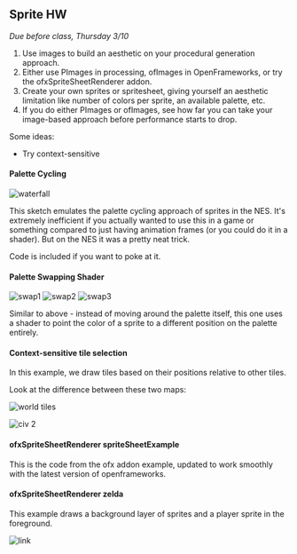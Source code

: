 ## Sprite HW

*Due before class, Thursday 3/10*

1. Use images to build an aesthetic on your procedural generation approach.
2. Either use PImages in processing, ofImages in OpenFrameworks, or try the ofxSpriteSheetRenderer addon.
3. Create your own sprites or spritesheet, giving yourself an aesthetic limitation like number of colors per sprite, an available palette, etc.
4. If you do either PImages or ofImages, see how far you can take your image-based approach before performance starts to drop.

Some ideas:

* Try context-sensitive

#### Palette Cycling

![waterfall](https://raw.githubusercontent.com/whoisbma/Game-Aesthetics-SP16/master/class-06-sprites/images/waterfall.gif)

This sketch emulates the palette cycling approach of sprites in the NES. It's extremely inefficient if you actually wanted to use this in a game or something compared to just having animation frames (or you could do it in a shader). But on the NES it was a pretty neat trick.

Code is included if you want to poke at it.

#### Palette Swapping Shader

![swap1](https://raw.githubusercontent.com/whoisbma/Game-Aesthetics-SP16/master/class-06-sprites/images/swap1.png)
![swap2](https://raw.githubusercontent.com/whoisbma/Game-Aesthetics-SP16/master/class-06-sprites/images/swap2.png)
![swap3](https://raw.githubusercontent.com/whoisbma/Game-Aesthetics-SP16/master/class-06-sprites/images/swap3.png)

Similar to above - instead of moving around the palette itself, this one uses a shader to point the color of a sprite to a different position on the palette entirely.

#### Context-sensitive tile selection

In this example, we draw tiles based on their positions relative to other tiles.

Look at the difference between these two maps:

![world tiles](http://i.imgur.com/jdI4C5C.jpg)

![civ 2](http://i.kinja-img.com/gawker-media/image/upload/s--_TmiXWnE--/c_scale,fl_progressive,q_80,w_800/17pk61o1ohtf2jpg.jpg)

#### ofxSpriteSheetRenderer spriteSheetExample

This is the code from the ofx addon example, updated to work smoothly with the latest version of openframeworks.

#### ofxSpriteSheetRenderer zelda

This example draws a background layer of sprites and a player sprite in the foreground.

![link](https://raw.githubusercontent.com/whoisbma/Game-Aesthetics-SP16/master/class-06-sprites/images/test.png)
